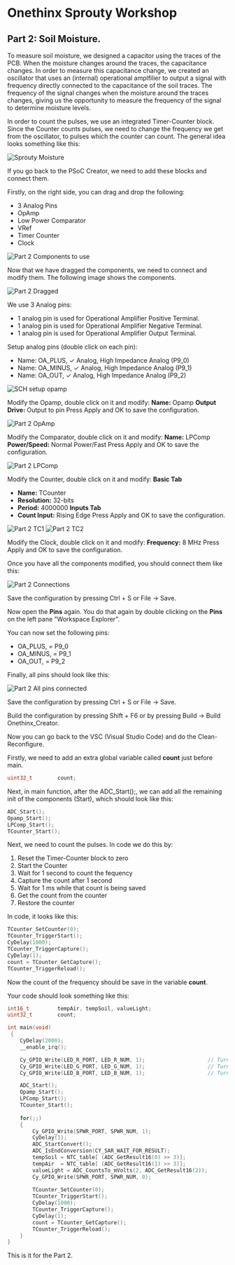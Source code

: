 # Onethinx Sprouty Workshop

## Part 2: Soil Moisture.

To measure soil moisture, we designed a capacitor using the traces of the PCB. When the moisture changes around the traces, the capacitance changes. In order to measure this capacitance change, we created an oscillator that uses an (internal) operational amplfilier to output a signal with frequency directly connected to the capacitance of the soil traces. The frequency of the signal changes when the moisture around the traces changes, giving us the opportunity to measure the frequency of the signal to determine moisture levels. 

In order to count the pulses, we use an integrated Timer-Counter block. Since the Counter counts pulses, we need to change the frequency we get from the oscillator, to pulses which the counter can count. The general idea looks something like this:

![Sprouty Moisture](https://github.com/onethinx/Sprouty_Workshop/blob/main/img/HowSpoutyMoistureWorks.png)

If you go back to the PSoC Creator, we need to add these blocks and connect them.

Firstly, on the right side, you can drag and drop the following:
* 3 Analog Pins
* OpAmp
* Low Power Comparator
* VRef
* Timer Counter
* Clock

![Part 2 Components to use](https://github.com/onethinx/Sprouty_Workshop/blob/main/img/P2Components.png)

Now that we have dragged the components, we need to connect and modify them. The following image shows the components.

![Part 2 Dragged](https://github.com/onethinx/Sprouty_Workshop/blob/main/img/P2Dragged.png)


We use 3 Analog pins:
* 1 analog pin is used for Operational Amplifier Positive Terminal.
* 1 analog pin is used for Operational Amplifier Negative Terminal.
* 1 analog pin is used for Operational Amplifier Output Terminal.

Setup analog pins (double click on each pin):
* Name: OA_PLUS,  ✓ Analog, High Impedance Analog (P9_0)
* Name: OA_MINUS, ✓ Analog, High Impedance Analog (P9_1)
* Name: OA_OUT,   ✓ Analog, High Impedance Analog (P9_2)

![SCH setup opamp](https://github.com/onethinx/Sprouty_Workshop/blob/main/img/Sprouty_Basic_SCH.png)

Modify the Opamp, double click on it and modify:
**Name:** Opamp
**Output Drive:** Output to pin
Press Apply and OK to save the configuration.

![Part 2 OpAmp](https://github.com/onethinx/Sprouty_Workshop/blob/main/img/Config_OpAmp.png)

Modify the Comparator, double click on it and modify:
**Name:** LPComp
**Power/Speed:** Normal Power/Fast
Press Apply and OK to save the configuration.

![Part 2 LPComp](https://github.com/onethinx/Sprouty_Workshop/blob/main/img/Config_LPComp.png)

Modify the Counter, double click on it and modify:
**Basic Tab**
* **Name:** TCounter
* **Resolution:** 32-bits
* **Period:** 4000000
**Inputs Tab**
* **Count Input:** Rising Edge
Press Apply and OK to save the configuration.

![Part 2 TC1](https://github.com/onethinx/Sprouty_Workshop/blob/main/img/Config_Counter1.png)
![Part 2 TC2](https://github.com/onethinx/Sprouty_Workshop/blob/main/img/Config_Counter2.png)

Modify the Clock, double click on it and modify:
**Frequency:** 8 MHz
Press Apply and OK to save the configuration.

Once you have all the components modified, you should connect them like this:

![Part 2 Connections](https://github.com/onethinx/Sprouty_Workshop/blob/main/img/P2Connections.png)

Save the configuration by pressing Ctrl + S or File -> Save.

Now open the **Pins** again. You do that again by double clicking on the **Pins** on the left pane "Workspace Explorer".

You can now set the following pins:
* OA_PLUS,  = P9_0
* OA_MINUS, = P9_1
* OA_OUT,   = P9_2

Finally, all pins should look like this:

![Part 2 All pins connected](https://github.com/onethinx/Sprouty_Workshop/blob/main/img/Config_Pins.png)

Save the configuration by pressing Ctrl + S or File -> Save.

Build the configuration by pressing Shift + F6 or by pressing Build -> Build Onethinx_Creator. 

Now you can go back to the VSC (Visual Studio Code) and do the Clean-Reconfigure.

Firstly, we need to add an extra global variable called **count** just before main.

```c
uint32_t 		count;
```

Next, in main function, after the ADC_Start();, we can add all the remaining init of the components (Start), which should look like this:

```c
ADC_Start();	
Opamp_Start();	
LPComp_Start();	
TCounter_Start();
```

Next, we need to count the pulses. In code we do this by:
1. Reset the Timer-Counter block to zero
2. Start the Counter
3. Wait for 1 second to count the fequency
4. Capture the count after 1 second
5. Wait for 1 ms while that count is being saved
6. Get the count from the counter
7. Restore the counter

In code, it looks like this:

```c
TCounter_SetCounter(0);			
TCounter_TriggerStart();		
CyDelay(1000);					
TCounter_TriggerCapture();		
CyDelay(1);						
count = TCounter_GetCapture();	
TCounter_TriggerReload();	
```

Now the count of the frequency should be save in the variable **count**.

Your code should look something like this:

```c
int16_t 		tempAir, tempSoil, valueLight;
uint32_t 		count;

int main(void)
 {
	CyDelay(2000);
	__enable_irq();

	Cy_GPIO_Write(LED_R_PORT, LED_R_NUM, 1);					// Turn off the red LED
	Cy_GPIO_Write(LED_G_PORT, LED_G_NUM, 1);					// Turn off the green LED
	Cy_GPIO_Write(LED_B_PORT, LED_B_NUM, 1);					// Turn off the blue LED

	ADC_Start();												 
    Opamp_Start();												
	LPComp_Start();												
	TCounter_Start();											
	
	for(;;)
	{			
		Cy_GPIO_Write(SPWR_PORT, SPWR_NUM, 1);					
		CyDelay(1);												
		ADC_StartConvert();										
		ADC_IsEndConversion(CY_SAR_WAIT_FOR_RESULT);			
		tempSoil = NTC_table[ (ADC_GetResult16(0) >> 3)];		
		tempAir  = NTC_table[ (ADC_GetResult16(1) >> 3)];		
		valueLight = ADC_CountsTo_mVolts(2, ADC_GetResult16(2));
		Cy_GPIO_Write(SPWR_PORT, SPWR_NUM, 0);					
		
		TCounter_SetCounter(0);									
		TCounter_TriggerStart();								
		CyDelay(1000);											
		TCounter_TriggerCapture();								
		CyDelay(1);												
		count = TCounter_GetCapture();							
		TCounter_TriggerReload();						
	}
}
```

This is it for the Part 2.
